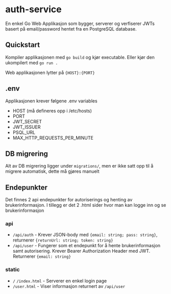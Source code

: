 # auth-service
En enkel Go Web Applikasjon som bygger, serverer og verfiserer JWTs basert på email/password hentet fra en PostgreSQL database.

## Quickstart
Kompiler applikasjonen med `go build` og kjør executable. Eller kjør den ukompilert med `go run .`

Web applikasjonen lytter på `{HOST}:{PORT}`

## .env
Applikasjonen krever følgene .env variables

- HOST (må defineres opp i /etc/hosts)
- PORT
- JWT_SECRET
- JWT_ISSUER
- PSQL_URL
- MAX_HTTP_REQUESTS_PER_MINUTE

## DB migrering
Alt av DB migrering ligger under `migrations/`, men er ikke satt opp til å migrere automatisk, dette må gjøres manuelt

## Endepunkter
Det finnes 2 api endepunkter for autoriserings og henting av brukerinformasjon. I tillegg er det 2 .html sider hvor man kan logge inn og se brukerinformasjon

### api

- `/api/auth` - Krever JSON-body med `{email: string; pass: string}`, returnerer `{returnUrl: string; token: string}`
- `/api/user` - Fungerer som et endepunkt for å hente brukerinformasjon samt autorisering. Krever Bearer Authorization Header med JWT. Returnerer `{email: string}`

### static

- `/` `/index.html` - Serverer en enkel login page
- `/user.html` - Viser informasjon returnert av `/api/user`
